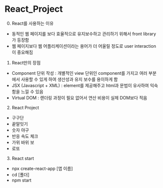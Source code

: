 # React_Project

0. React를 사용하는 이유
- 동적인 웹 페이지를 보다 효율적으로 유지보수하고 관리하기 위해서 front library가 등장함
- 웹 페이지보다 웹 어플리케이션이라는 용어가 더 어울릴 정도로 user interaction이 중요해짐

1. React만의 장점
- Component 단위 작성 : 개별적인 view 단위인 component를 가지고 여러 부분에서 사용할 수 있게 하여 생산성과 유지 보수를 용이하게 함
- JSX (Javascript + XML) : element를 제공해주고 html과 문법이 유사하여 익숙함을 느낄 수 있음
- Virtual DOM : 랜더링 과정이 필요 없어서 연산 비용이 실제 DOM보다 적음

2. React Project
- 구구단
- 끝말잇기
- 숫자 야구
- 반응 속도 체크
- 가위 바위 보
- 로또

3. React start
- npx create-react-app [앱 이름]
- cd [폴더]
- npm start
